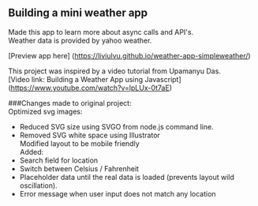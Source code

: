 ## Building a mini weather app  
Made this app to learn more about async calls and API's.  
Weather data is provided by yahoo weather.  

[Preview app here] (https://liviulvu.github.io/weather-app-simpleweather/)
  

This project was inspired by a video tutorial from Upamanyu Das.  
[Video link: Building a Weather App using Javascript] (https://www.youtube.com/watch?v=lpLUx-0t7aE)  
  
###Changes made to original project:  
Optimized svg images:  
* Reduced SVG size using SVGO from node.js command line.  
* Removed SVG white space using Illustrator  
Modified layout to be mobile friendly  
Added:  
* Search field for location  
* Switch between Celsius / Fahrenheit  
* Placeholder data until the real data is loaded (prevents layout wild oscillation).  
* Error message when user input does not match any location  
